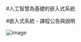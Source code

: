 #人工智慧為基礎的嵌入式系統  


#嵌入式系統 - 課程公告與說明

![image](https://user-images.githubusercontent.com/89329101/131237487-6fd60629-31f9-41f1-bc62-0d89815da724.png)

